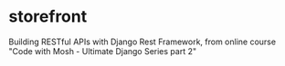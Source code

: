 # storefront
Building RESTful APIs with Django Rest Framework, from online course "Code with Mosh - Ultimate Django Series part 2"

